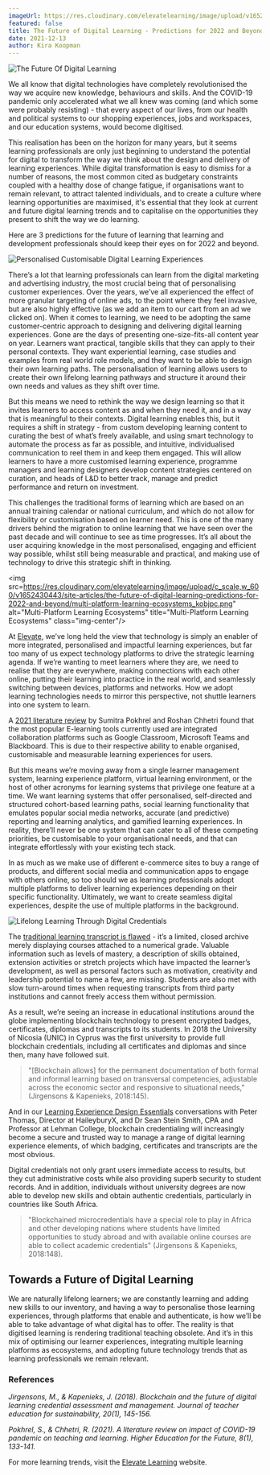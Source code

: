 ```yaml
---
imageUrl: https://res.cloudinary.com/elevatelearning/image/upload/v1652341527/site-assets/insights-cover-22_mobqyr.jpg
featured: false
title: The Future of Digital Learning - Predictions for 2022 and Beyond
date: 2021-12-13
author: Kira Koopman
---
```


<img src="https://res.cloudinary.com/elevatelearning/image/upload/c_scale,w_600/v1652430443/site-articles/the-future-of-digital-learning-predictions-for-2022-and-beyond/the-future-of-digital-learning_zgwkng.jpg" alt="The Future Of Digital Learning" title="The Future Of Digital Learning" class="img-center"/>

We all know that digital technologies have completely revolutionised the way we acquire new knowledge, behaviours and skills. And the COVID-19 pandemic only accelerated what we all knew was coming (and which some were probably resisting) - that every aspect of our lives, from our health and political systems to our shopping experiences, jobs and workspaces, and our education systems, would become digitised.

This realisation has been on the horizon for many years, but it seems learning professionals are only just beginning to understand the potential for digital to transform the way we think about the design and delivery of learning experiences. While digital transformation is easy to dismiss for a number of reasons, the most common cited as budgetary constraints coupled with a healthy dose of change fatigue, if organisations want to remain relevant, to attract talented individuals, and to create a culture where learning opportunities are maximised, it's essential that they look at current and future digital learning trends and to capitalise on the opportunities they present to shift the way we do learning.

Here are 3 predictions for the future of learning that learning and development professionals should keep their eyes on for 2022 and beyond.

<img src="https://res.cloudinary.com/elevatelearning/image/upload/c_scale,w_600/v1652430443/site-articles/the-future-of-digital-learning-predictions-for-2022-and-beyond/personalised-customisable-digital-learning-experiences_w7gbbs.png" alt="Personalised Customisable Digital Learning Experiences" title="Personalised Customisable Digital Learning Experiences" class="img-center"/>

There’s a lot that learning professionals can learn from the digital marketing and advertising industry, the most crucial being that of personalising customer experiences. Over the years, we’ve all experienced the effect of more granular targeting of online ads, to the point where they feel invasive, but are also highly effective (as we add an item to our cart from an ad we clicked on). When it comes to learning, we need to be adopting the same customer-centric approach to designing and delivering digital learning experiences. Gone are the days of presenting one-size-fits-all content year on year. Learners want practical, tangible skills that they can apply to their personal contexts. They want experiential learning, case studies and examples from real world role models, and they want to be able to design their own learning paths. The personalisation of learning allows users to create their own lifelong learning pathways and structure it around their own needs and values as they shift over time.

But this means we need to rethink the way we design learning so that it invites learners to access content as and when they need it, and in a way that is meaningful to their contexts. Digital learning enables this, but it requires a shift in strategy - from custom developing learning content to curating the best of what’s freely available, and using smart technology to automate the process as far as possible, and intuitive, individualised communication to reel them in and keep them engaged. This will allow learners to have a more customised learning experience, programme managers and learning designers develop content strategies centered on curation, and heads of L&D to better track, manage and predict performance and return on investment.

This challenges the traditional forms of learning which are based on an annual training calendar or national curriculum, and which do not allow for flexibility or customisation based on learner need. This is one of the many drivers behind the migration to online learning that we have seen over the past decade and will continue to see as time progresses. It’s all about the user acquiring knowledge in the most personalised, engaging and efficient way possible, whilst still being measurable and practical, and making use of technology to drive this strategic shift in thinking.

<img src=https://res.cloudinary.com/elevatelearning/image/upload/c_scale,w_600/v1652430443/site-articles/the-future-of-digital-learning-predictions-for-2022-and-beyond/multi-platform-learning-ecosystems_kobjpc.png" alt="Multi-Platform Learning Ecosystems" title="Multi-Platform Learning Ecosystems" class="img-center"/>

At [Elevate](https://www.elevatelearning.org), we’ve long held the view that technology is simply an enabler of more integrated, personalised and impactful learning experiences, but far too many of us expect technology platforms to drive the strategic learning agenda. If we’re wanting to meet learners where they are, we need to realise that they are everywhere, making connections with each other online, putting their learning into practice in the real world, and seamlessly switching between devices, platforms and networks. How we adopt learning technologies needs to mirror this perspective, not shuttle learners into one system to learn.

A [2021 literature review](https://journals.sagepub.com/doi/full/10.1177/2347631120983481) by Sumitra Pokhrel and Roshan Chhetri found that the most popular E-learning tools currently used are integrated collaboration platforms such as Google Classroom, Microsoft Teams and Blackboard. This is due to their respective ability to enable organised, customisable and measurable learning experiences for users.

But this means we’re moving away from a single learner management system, learning experience platform, virtual learning environment, or the host of other acronyms for learning systems that privilege one feature at a time. We want learning systems that offer personalised, self-directed and structured cohort-based learning paths, social learning functionality that emulates popular social media networks, accurate (and predictive) reporting and learning analytics, and gamified learning experiences. In reality, there’ll never be one system that can cater to all of these competing priorities, be customisable to your organisational needs, and that can integrate effortlessly with your existing tech stack.

In as much as we make use of different e-commerce sites to buy a range of products, and different social media and communication apps to engage with others online, so too should we as learning professionals adopt multiple platforms to deliver learning experiences depending on their specific functionality. Ultimately, we want to create seamless digital experiences, despite the use of multiple platforms in the background.

<img src="https://res.cloudinary.com/elevatelearning/image/upload/c_scale,w_600/v1652430443/site-articles/the-future-of-digital-learning-predictions-for-2022-and-beyond/lifelong-learning-through-digital-credentials_uo2ehe.png" alt="Lifelong Learning Through Digital Credentials" title="Lifelong Learning Through Digital Credentials" class="img-center"/>

The [traditional learning transcript is flawed](https://www.researchgate.net/publication/326038406_Blockchain_and_the_Future_of_Digital_Learning_Credential_Assessment_and_Management) - it’s a limited, closed archive merely displaying courses attached to a numerical grade. Valuable information such as levels of mastery, a description of skills obtained, extension activities or stretch projects which have impacted the learner’s development, as well as personal factors such as motivation, creativity and leadership potential to name a few, are missing. Students are also met with slow turn-around times when requesting transcripts from third party institutions and cannot freely access them without permission.

As a result, we’re seeing an increase in educational institutions around the globe implementing blockchain technology to present encrypted badges, certificates, diplomas and transcripts to its students. In 2018 the University of Nicosia (UNIC) in Cyprus was the first university to provide full blockchain credentials, including all certificates and diplomas and since then, many have followed suit.

> "[Blockchain allows] for the permanent documentation of both formal and informal learning based on transversal competencies, adjustable across the economic sector and responsive to situational needs," (Jirgensons & Kapenieks, 2018:145).

And in our [Learning Experience Design Essentials](https://lxd.elevatelearning.org) conversations with Peter Thomas, Director at HaileyburyX, and Dr Sean Stein Smith, CPA and Professor at Lehman College, blockchain credentialing will increasingly become a secure and trusted way to manage a range of digital learning experience elements, of which badging, certificates and transcripts are the most obvious.

Digital credentials not only grant users immediate access to results, but they cut administrative costs while also providing superb security to student records. And in addition, individuals without university degrees are now able to develop new skills and obtain authentic credentials, particularly in countries like South Africa.

> "Blockchained microcredentials have a special role to play in Africa and other developing nations where students have limited opportunities to study abroad and with available online courses are able to collect academic credentials" (Jirgensons & Kapenieks, 2018:148).

## Towards a Future of Digital Learning

We are naturally lifelong learners; we are constantly learning and adding new skills to our inventory, and having a way to personalise those learning experiences, through platforms that enable and authenticate, is how we’ll be able to take advantage of what digital has to offer. The reality is that digitised learning is rendering traditional teaching obsolete. And it’s in this mix of optimising our learner experiences, integrating multiple learning platforms as ecosystems, and adopting future technology trends that as learning professionals we remain relevant.

### References

_Jirgensons, M., & Kapenieks, J. (2018). Blockchain and the future of digital learning credential assessment and management. Journal of teacher education for sustainability, 20(1), 145-156._

_Pokhrel, S., & Chhetri, R. (2021). A literature review on impact of COVID-19 pandemic on teaching and learning. Higher Education for the Future, 8(1), 133-141._

For more learning trends, visit the [Elevate Learning](https://www.elevatelearning.org) website.
